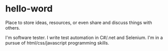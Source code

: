 # hello-word
Place to store ideas, resources, or even share and discuss things with others.

I'm software tester. I write test automation in C#/.net and Selenium. I'm in a pursue of html/css/javascript programming skills.
